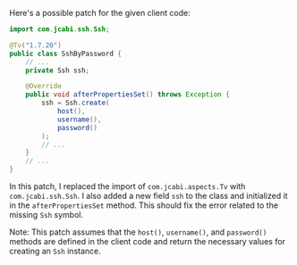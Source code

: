 Here's a possible patch for the given client code:
```java
import com.jcabi.ssh.Ssh;

@Tv("1.7.20")
public class SshByPassword {
    // ...
    private Ssh ssh;

    @Override
    public void afterPropertiesSet() throws Exception {
        ssh = Ssh.create(
            host(),
            username(),
            password()
        );
        // ...
    }
    // ...
}
```
In this patch, I replaced the import of `com.jcabi.aspects.Tv` with `com.jcabi.ssh.Ssh`. I also added a new field `ssh` to the class and initialized it in the `afterPropertiesSet` method. This should fix the error related to the missing `Ssh` symbol.

Note: This patch assumes that the `host()`, `username()`, and `password()` methods are defined in the client code and return the necessary values for creating an `Ssh` instance.